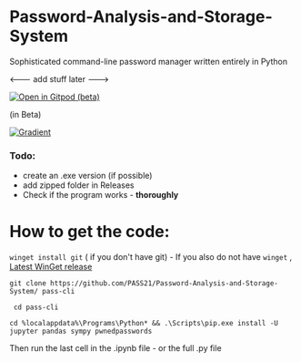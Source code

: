 # Password-Analysis-and-Storage-System
Sophisticated command-line password manager written entirely in Python

<--- add stuff later --->

[![Open in Gitpod (beta)](https://gitpod.io/button/open-in-gitpod.svg)](https://gitpod.io/#https://github.com/PASS21/Password-Analysis-and-Storage-System/) 

(in Beta)


[![Gradient](https://assets.paperspace.io/img/gradient-badge.svg)](https://console.paperspace.com/github/PASS21/Password-Analysis-and-Storage-System/blob/main/Password.ipynb?clone=True)

### Todo:
- create an .exe version (if possible)
- add zipped folder in Releases
- Check if the program works - **thoroughly**



# How to get the code:

`winget install git` ( if you don't have git) - If you also do not have `winget` ,  [Latest WinGet release](https://github.com/microsoft/winget-cli/releases/download/v1.1.12653/Microsoft.DesktopAppInstaller_8wekyb3d8bbwe.msixbundle)

`git clone https://github.com/PASS21/Password-Analysis-and-Storage-System/ pass-cli`

` cd pass-cli`

` cd %localappdata%\Programs\Python* && .\Scripts\pip.exe install -U jupyter pandas sympy pwnedpasswords `

Then run the last cell in the .ipynb file - or the full .py file 

